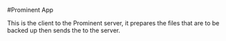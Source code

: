#Prominent App

This is the client to the Prominent server, it prepares the files that are to be backed up then sends the to the server.
